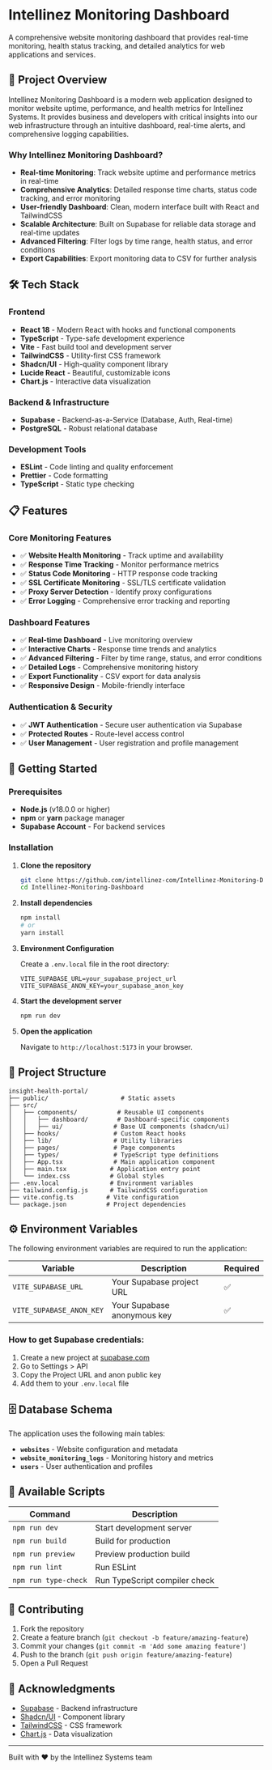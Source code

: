 # Intellinez Monitoring Dashboard

A comprehensive website monitoring dashboard that provides real-time monitoring, health status tracking, and detailed analytics for web applications and services.

## 🚀 Project Overview

Intellinez Monitoring Dashboard is a modern web application designed to monitor website uptime, performance, and health metrics for Intellinez Systems. It provides business and developers with critical insights into our web infrastructure through an intuitive dashboard, real-time alerts, and comprehensive logging capabilities.

### Why Intellinez Monitoring Dashboard?

- **Real-time Monitoring**: Track website uptime and performance metrics in real-time
- **Comprehensive Analytics**: Detailed response time charts, status code tracking, and error monitoring
- **User-friendly Dashboard**: Clean, modern interface built with React and TailwindCSS
- **Scalable Architecture**: Built on Supabase for reliable data storage and real-time updates
- **Advanced Filtering**: Filter logs by time range, health status, and error conditions
- **Export Capabilities**: Export monitoring data to CSV for further analysis

## 🛠️ Tech Stack

### Frontend
- **React 18** - Modern React with hooks and functional components
- **TypeScript** - Type-safe development experience
- **Vite** - Fast build tool and development server
- **TailwindCSS** - Utility-first CSS framework
- **Shadcn/UI** - High-quality component library
- **Lucide React** - Beautiful, customizable icons
- **Chart.js** - Interactive data visualization

### Backend & Infrastructure
- **Supabase** - Backend-as-a-Service (Database, Auth, Real-time)
- **PostgreSQL** - Robust relational database

### Development Tools
- **ESLint** - Code linting and quality enforcement
- **Prettier** - Code formatting
- **TypeScript** - Static type checking

## 📋 Features

### Core Monitoring Features
- ✅ **Website Health Monitoring** - Track uptime and availability
- ✅ **Response Time Tracking** - Monitor performance metrics
- ✅ **Status Code Monitoring** - HTTP response code tracking
- ✅ **SSL Certificate Monitoring** - SSL/TLS certificate validation
- ✅ **Proxy Server Detection** - Identify proxy configurations
- ✅ **Error Logging** - Comprehensive error tracking and reporting

### Dashboard Features
- ✅ **Real-time Dashboard** - Live monitoring overview
- ✅ **Interactive Charts** - Response time trends and analytics
- ✅ **Advanced Filtering** - Filter by time range, status, and error conditions
- ✅ **Detailed Logs** - Comprehensive monitoring history
- ✅ **Export Functionality** - CSV export for data analysis
- ✅ **Responsive Design** - Mobile-friendly interface

### Authentication & Security
- ✅ **JWT Authentication** - Secure user authentication via Supabase
- ✅ **Protected Routes** - Route-level access control
- ✅ **User Management** - User registration and profile management

## 🚀 Getting Started

### Prerequisites

- **Node.js** (v18.0.0 or higher)
- **npm** or **yarn** package manager
- **Supabase Account** - For backend services

### Installation

1. **Clone the repository**
   ```bash
   git clone https://github.com/intellinez-com/Intellinez-Monitoring-Dashboard.git
   cd Intellinez-Monitoring-Dashboard
   ```

2. **Install dependencies**
   ```bash
   npm install
   # or
   yarn install
   ```

3. **Environment Configuration**
   
   Create a `.env.local` file in the root directory:
   ```env
   VITE_SUPABASE_URL=your_supabase_project_url
   VITE_SUPABASE_ANON_KEY=your_supabase_anon_key
   ```

4. **Start the development server**
   ```bash
   npm run dev
   ```

5. **Open the application**
   
   Navigate to `http://localhost:5173` in your browser.

## 📁 Project Structure

```
insight-health-portal/
├── public/                    # Static assets
├── src/
│   ├── components/           # Reusable UI components
│   │   ├── dashboard/        # Dashboard-specific components
│   │   ├── ui/              # Base UI components (shadcn/ui)
│   ├── hooks/               # Custom React hooks
│   ├── lib/                 # Utility libraries
│   ├── pages/               # Page components  
│   ├── types/               # TypeScript type definitions
│   ├── App.tsx              # Main application component
│   ├── main.tsx            # Application entry point
│   └── index.css           # Global styles
├── .env.local              # Environment variables
├── tailwind.config.js      # TailwindCSS configuration
├── vite.config.ts         # Vite configuration
└── package.json           # Project dependencies
```

## ⚙️ Environment Variables

The following environment variables are required to run the application:

| Variable | Description | Required |
|----------|-------------|----------|
| `VITE_SUPABASE_URL` | Your Supabase project URL | ✅ |
| `VITE_SUPABASE_ANON_KEY` | Your Supabase anonymous key | ✅ |

### How to get Supabase credentials:

1. Create a new project at [supabase.com](https://supabase.com)
2. Go to Settings > API
3. Copy the Project URL and anon public key
4. Add them to your `.env.local` file

## 🗄️ Database Schema

The application uses the following main tables:

- **`websites`** - Website configuration and metadata
- **`website_monitoring_logs`** - Monitoring history and metrics
- **`users`** - User authentication and profiles

## 🧪 Available Scripts

| Command | Description |
|---------|-------------|
| `npm run dev` | Start development server |
| `npm run build` | Build for production |
| `npm run preview` | Preview production build |
| `npm run lint` | Run ESLint |
| `npm run type-check` | Run TypeScript compiler check |

## 🤝 Contributing

1. Fork the repository
2. Create a feature branch (`git checkout -b feature/amazing-feature`)
3. Commit your changes (`git commit -m 'Add some amazing feature'`)
4. Push to the branch (`git push origin feature/amazing-feature`)
5. Open a Pull Request

## 🙏 Acknowledgments

- [Supabase](https://supabase.com) - Backend infrastructure
- [Shadcn/UI](https://ui.shadcn.com) - Component library
- [TailwindCSS](https://tailwindcss.com) - CSS framework
- [Chart.js](https://www.chartjs.org) - Data visualization

---

Built with ❤️ by the Intellinez Systems team
